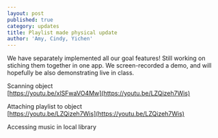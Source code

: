 ```yaml
---
layout: post
published: true
category: updates
title: Playlist made physical update
author: 'Amy, Cindy, Yichen'
---
```

We have separately implemented all our goal features! Still working on stiching them together in one app. We screen-recorded a demo, and will hopefully be also demonstrating live in class.

Scanning object  
[https://youtu.be/xlSFwaVO4Mw](https://youtu.be/LZQizeh7Wis)

Attaching playlist to object  
[https://youtu.be/LZQizeh7Wis](https://youtu.be/LZQizeh7Wis)

Accessing music in local library

